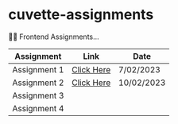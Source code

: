 
#  cuvette-assignments

👩‍💻 Frontend Assignments...

| Assignment             | Link                                                                | Date                                                                |
| ----------------- | ------------------------------------------------------------------ |------------------------------------------------------------------ |
| Assignment 1 | [Click Here](https://cuvette-assignments.vercel.app/)  | 7/02/2023
| Assignment 2 | [Click Here](https://cuvette-assignment-2.vercel.app/)  | 10/02/2023
| Assignment 3 | ![]() |
| Assignment 4 | ![]()  |

